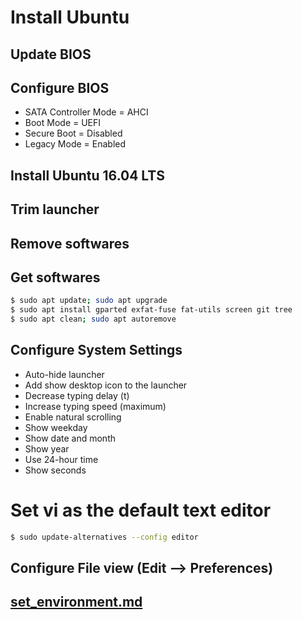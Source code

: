 # Install Ubuntu

## Update BIOS

## Configure BIOS

- SATA Controller Mode = AHCI
- Boot Mode = UEFI
- Secure Boot = Disabled
- Legacy Mode = Enabled

## Install Ubuntu 16.04 LTS

## Trim launcher

## Remove softwares

## Get softwares

```bash
$ sudo apt update; sudo apt upgrade
$ sudo apt install gparted exfat-fuse fat-utils screen git tree
$ sudo apt clean; sudo apt autoremove
```

## Configure System Settings

- Auto-hide launcher
- Add show desktop icon to the launcher
- Decrease typing delay (t)
- Increase typing speed (maximum)
- Enable natural scrolling
- Show weekday
- Show date and month
- Show year
- Use 24-hour time
- Show seconds

# Set vi as the default text editor

```bash
$ sudo update-alternatives --config editor
```

## Configure File view (Edit --> Preferences)

## [set_environment.md](set_environment.md)
